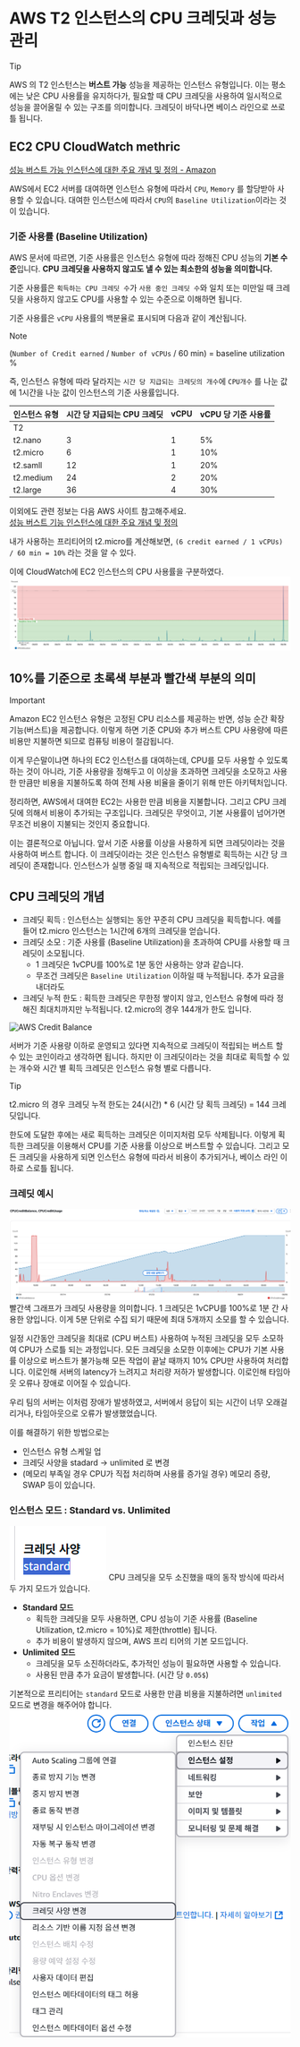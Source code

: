 # AWS T2 인스턴스의 CPU 크레딧과 성능 관리

> [!TIP]
> AWS 의 T2 인스턴스는 **버스트 가능** 성능을 제공하는 인스턴스 유형입니다. 이는 평소에는 낮은 CPU 사용률을 유지하다가, 필요할 때 CPU 크레딧을 사용하여 일시적으로 성능을 끌어올릴 수 있는 구조를 의미합니다. 크레딧이 바닥나면 베이스 라인으로 쓰로틀 됩니다.

## EC2 CPU CloudWatch methric

[성능 버스트 가능 인스턴스에 대한 주요 개념 및 정의 - Amazon](https://docs.aws.amazon.com/ko_kr/AWSEC2/latest/UserGuide/burstable-credits-baseline-concepts.html)

AWS에서 EC2 서버를 대여하면 인스턴스 유형에 따라서 `CPU`, `Memory` 를 할당받아 사용할 수 있습니다. 대여한 인스턴스에 따라서 `CPU`의 `Baseline Utilization`이라는 것이 있습니다.

### 기준 사용률 (Baseline Utilization)

AWS 문서에 따르면, 기준 사용률은 인스턴스 유형에 따라 정해진 CPU 성능의 **기본 수준**입니다. **CPU 크레딧을 사용하지 않고도 낼 수 있는 최소한의 성능을 의미합니다.**

기준 사용률은 `획득하는 CPU 크레딧 수`가 `사용 중인 크레딧 수`와 일치 또는 미만일 때 크레딧을 사용하지 않고도 CPU를 사용할 수 있는 수준으로 이해하면 됩니다.

기준 사용률은 `vCPU` 사용률의 백분율로 표시되며 다음과 같이 계산됩니다.

> [!NOTE]
> (`Number of Credit earned` / `Number of vCPUs` / 60 min) = baseline utilization %

즉, 인스턴스 유형에 따라 달라지는 `시간 당 지급되는 크레딧의 개수`에 `CPU개수` 를 나눈 값에 1시간을 나눈 값이 인스턴스의 기준 사용률입니다.

| 인스턴스 유형 | 시간 당 지급되는 CPU 크레딧 | vCPU | vCPU 당 기준 사용률 |
| ------------- | --------------------------- | ---- | ------------------- |
| T2            |                             |      |                     |
| t2.nano       | 3                           | 1    | 5%                  |
| t2.micro      | 6                           | 1    | 10%                 |
| t2.samll      | 12                          | 1    | 20%                 |
| t2.medium     | 24                          | 2    | 20%                 |
| t2.large      | 36                          | 4    | 30%                 |

이외에도 관련 정보는 다음 AWS 사이트 참고해주세요.  
[성능 버스트 기능 인스턴스에 대한 주요 개념 및 정의](https://docs.aws.amazon.com/ko_kr/AWSEC2/latest/UserGuide/burstable-credits-baseline-concepts.html#earning-CPU-credits)

내가 사용하는 프리티어의 t2.micro를 계산해보면,
`(6 credit earned / 1 vCPUs) / 60 min = 10%` 라는 것을 알 수 있다.

이에 CloudWatch에 EC2 인스턴스의 CPU 사용률을 구분하였다.
![cpu-utilization](../images/aws/cpu-baseline.png)

## 10%를 기준으로 초록색 부분과 빨간색 부분의 의미

> [!IMPORTANT]
> Amazon EC2 인스턴스 유형은 고정된 CPU 리소스를 제공하는 반면, 성능 순간 확장 기능(버스트)을 제공합니다. 이렇게 하면 기준 CPU와 추가 버스트 CPU 사용량에 따른 비용만 지불하면 되므로 컴퓨팅 비용이 절감됩니다.

이게 무슨말이냐면 하나의 EC2 인스턴스를 대여하는데, CPU를 모두 사용할 수 있도록 하는 것이 아니라, 기준 사용량을 정해두고 이 이상을 초과하면 크레딧을 소모하고 사용한 만큼만 비용을 지불하도록 하여 전체 사용 비율을 줄이기 위해 만든 아키텍처입니다.

정리하면, AWS에서 대여한 EC2는 사용한 만큼 비용을 지불합니다. 그리고 CPU 크레딧에 의해서 비용이 추가되는 구조입니다. 크레딧은 무엇이고, 기본 사용률이 넘어가면 무조건 비용이 지불되는 것인지 중요합니다.

이는 결론적으로 아닙니다. 앞서 기준 사용률 이상을 사용하게 되면 크레딧이라는 것을 사용하여 버스트 합니다. 이 크레딧이라는 것은 인스턴스 유형별로 획득하는 시간 당 크레딧이 존재합니다. 인스턴스가 실행 중일 때 지속적으로 적립되는 크레딧입니다.

## CPU 크레딧의 개념

- 크레딧 획득 : 인스턴스는 실행되는 동안 꾸준히 CPU 크레딧을 획득합니다. 예를 들어 t2.micro 인스턴스는 1시간에 6개의 크레딧을 얻습니다.
- 크레딧 소모 : 기준 사용률 (Baseline Utilization)을 초과하여 CPU를 사용할 때 크레딧이 소모됩니다.
  - 1 크레딧은 1vCPU를 100%로 1분 동안 사용하는 양과 같습니다.
  - 무조건 크레딧은 `Baseline Utilization` 이하일 때 누적됩니다. 추가 요금을 내더라도
- 크레딧 누적 한도 : 획득한 크레딧은 무한정 쌓이지 않고, 인스턴스 유형에 따라 정해진 최대치까지만 누적됩니다. t2.micro의 경우 144개가 한도 입니다.

![AWS Credit Balance](https://docs.aws.amazon.com/ko_kr/AWSEC2/latest/UserGuide/images/t2-t3-bucket.png)

서버가 기준 사용량 이하로 운영되고 있다면 지속적으로 크레딧이 적립되는 버스트 할 수 있는 코인이라고 생각하면 됩니다. 하지만 이 크레딧이라는 것을 최대로 획득할 수 있는 개수와 시간 별 획득 크레딧은 인스턴스 유형 별로 다릅니다.

> [!TIP]
> t2.micro 의 경우 크레딧 누적 한도는 24(시간) \* 6 (시간 당 획득 크레딧) = 144 크레딧입니다.

한도에 도달한 후에는 새로 획득하는 크레딧은 이미지처럼 모두 삭제됩니다. 이렇게 획득한 크레딧을 이용해서 CPU를 기준 사용률 이상으로 버스트할 수 있습니다. 그리고 모든 크레딧을 사용하게 되면 인스턴스 유형에 따라서 비용이 추가되거나, 베이스 라인 이하로 스로틀 됩니다.

### 크레딧 예시

![AWS-Credit 사용률, 누적량](../images/aws/credit-throttle.png)
빨간색 그래프가 크레딧 사용량을 의미합니다. 1 크레딧은 1vCPU를 100%로 1분 간 사용한 양입니다. 이게 5분 단위로 수집 되기 때문에 최대 5개까지 소모를 할 수 있습니다.

일정 시간동안 크레딧을 최대로 (CPU 버스트) 사용하여 누적된 크레딧을 모두 소모하여 CPU가 스로틀 되는 과정입니다. 모든 크레딧을 소모한 이후에는 CPU가 기본 사용률 이상으로 버스트가 불가능해 모든 작업이 끝날 때까지 10% CPU만 사용하여 처리합니다. 이로인해 서버의 latency가 느려지고 처리량 저하가 발생합니다. 이로인해 타임아웃 오류나 장애로 이어질 수 있습니다.

우리 팀의 서버는 이처럼 장애가 발생하였고, 서버에서 응답이 되는 시간이 너무 오래걸리거나, 타임아웃으로 오류가 발생했었습니다.

이를 해결하기 위한 방법으로는

- 인스턴스 유형 스케일 업
- 크레딧 사양을 stadard -> unlimited 로 변경
- (메모리 부족일 경우 CPU가 직접 처리하며 사용률 증가일 경우) 메모리 증량, SWAP
  등이 있습니다.

### 인스턴스 모드 : Standard vs. Unlimited

![my-server-credit사양](../images/aws/credit-사양.png)
CPU 크레딧을 모두 소진했을 때의 동작 방식에 따라서 두 가지 모드가 있습니다.

- **Standard 모드**
  - 획득한 크레딧을 모두 사용하면, CPU 성능이 기준 사용률 (Baseline Utilization, t2.micro = 10%)로 제한(throttle) 됩니다.
  - 추가 비용이 발생하지 않으며, AWS 프리 티어의 기본 모드입니다.
- **Unlimited 모드**
  - 크레딧을 모두 소진하더라도, 추가적인 성능이 필요하면 사용할 수 있습니다.
  - 사용된 만큼 추가 요금이 발생합니다. (시간 당 `0.05$`)

기본적으로 프리티어는 `standard` 모드로 사용한 만큼 비용을 지불하려면 `unlimited` 모드로 변경을 해주어야 합니다.
![사양 변경 방법](../images/aws/credit-사양변경.png)
